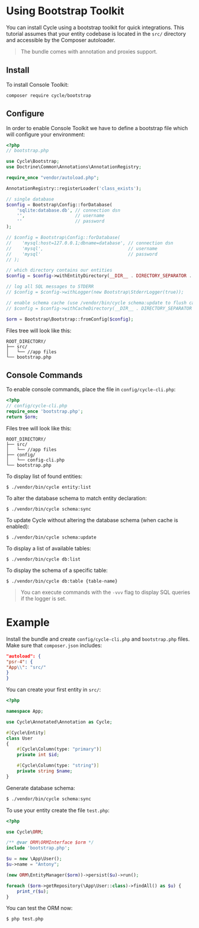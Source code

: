 # Using Bootstrap Toolkit

You can install Cycle using a bootstrap toolkit for quick integrations. This tutorial assumes that your entity codebase
is located in the `src/` directory and accessible by the Composer autoloader.

> The bundle comes with annotation and proxies support.

## Install

To install Console Toolkit:

```
composer require cycle/bootstrap
```

## Configure

In order to enable Console Toolkit we have to define a bootstrap file which will configure your environment:

```php
<?php
// bootstrap.php

use Cycle\Bootstrap;
use Doctrine\Common\Annotations\AnnotationRegistry;

require_once "vendor/autoload.php";

AnnotationRegistry::registerLoader('class_exists');

// single database
$config = Bootstrap\Config::forDatabase(
    'sqlite:database.db', // connection dsn
    '',                   // username
    ''                    // password
);

// $config = Bootstrap\Config::forDatabase(
//    'mysql:host=127.0.0.1;dbname=database', // connection dsn
//    'mysql',                                // username
//    'mysql'                                 // password
// );

// which directory contains our entities
$config = $config->withEntityDirectory(__DIR__ . DIRECTORY_SEPARATOR . 'src');

// log all SQL messages to STDERR
// $config = $config->withLogger(new Bootstrap\StderrLogger(true));

// enable schema cache (use /vendor/bin/cycle schema:update to flush cache), keep commented to disable caching
// $config = $config->withCacheDirectory(__DIR__ . DIRECTORY_SEPARATOR . 'cache');

$orm = Bootstrap\Bootstrap::fromConfig($config);
```

Files tree will look like this:

```
ROOT_DIRECTORY/
├── src/
│   └── //app files
└── bootstrap.php
```

## Console Commands

To enable console commands, place the file in `config/cycle-cli.php`:

```php
<?php
// config/cycle-cli.php
require_once 'bootstrap.php';
return $orm;
```

Files tree will look like this:

```
ROOT_DIRECTORY/
├── src/
│   └── //app files
├── config/
│   └── config-cli.php
└── bootstrap.php
```

To display list of found entities:

```
$ ./vendor/bin/cycle entity:list
```

To alter the database schema to match entity declaration:

```
$ ./vendor/bin/cycle schema:sync
```

To update Cycle without altering the database schema (when cache is enabled):

```
$ ./vendor/bin/cycle schema:update
```

To display a list of available tables:

```
$ ./vendor/bin/cycle db:list
```

To display the schema of a specific table:

```
$ ./vendor/bin/cycle db:table {table-name}
```

> You can execute commands with the `-vvv` flag to display SQL queries if the logger is set.

# Example

Install the bundle and create `config/cycle-cli.php` and `bootstrap.php` files. Make sure that `composer.json` includes:

```json
"autoload": {
"psr-4": {
"App\\": "src/"
}
}
```

You can create your first entity in `src/`:

```php
<?php

namespace App;

use Cycle\Annotated\Annotation as Cycle;

#[Cycle\Entity]
class User
{
    #[Cycle\Column(type: "primary")]
    private int $id;

    #[Cycle\Column(type: "string")]
    private string $name;
}
```

Generate database schema:

```bash
$ ./vendor/bin/cycle schema:sync
```

To use your entity create the file `test.php`:

```php
<?php

use Cycle\ORM;

/** @var ORM\ORMInterface $orm */
include 'bootstrap.php';

$u = new \App\User();
$u->name = "Antony";

(new ORM\EntityManager($orm))->persist($u)->run();

foreach ($orm->getRepository(\App\User::class)->findAll() as $u) {
    print_r($u);
}
```

You can test the ORM now:

```bash
$ php test.php
```
